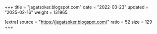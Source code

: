 +++
title = "jagatsoker.blogspot.com"
date = "2022-03-23"
updated = "2025-02-16"
weight = 131965

[extra]
source = "https://jagatsoker.blogspot.com/"
ratio = 52
size = 129
+++
